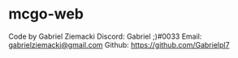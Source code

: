 # mcgo-web


Code by Gabriel Ziemacki
Discord: Gabriel ;)#0033
Email: gabrielziemacki@gmail.com
Github: https://github.com/Gabrielpl7
